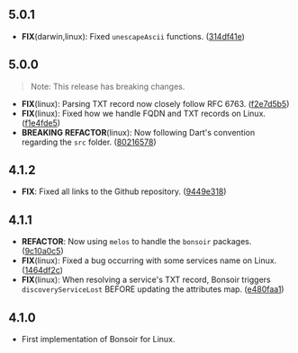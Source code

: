 ## 5.0.1

 - **FIX**(darwin,linux): Fixed `unescapeAscii` functions. ([314df41e](https://github.com/Skyost/Bonsoir/commit/314df41ef9da5e23837ea21a44b61ab9a4722e36))

## 5.0.0

> Note: This release has breaking changes.

 - **FIX**(linux): Parsing TXT record now closely follow RFC 6763. ([f2e7d5b5](https://github.com/Skyost/Bonsoir/commit/f2e7d5b56ed0b418d3102bc3fbdf09162988f51c))
 - **FIX**(linux): Fixed how we handle FQDN and TXT records on Linux. ([f1e4fde5](https://github.com/Skyost/Bonsoir/commit/f1e4fde5ad6a5c9428dae488d77ed6c278cb5246))
 - **BREAKING** **REFACTOR**(linux): Now following Dart's convention regarding the `src` folder. ([80216578](https://github.com/Skyost/Bonsoir/commit/80216578502650e6a24535d257d42dc3aa04a864))

## 4.1.2

 - **FIX**: Fixed all links to the Github repository. ([9449e318](https://github.com/Skyost/Bonsoir/commit/9449e3185016d9531c4dfd8e46cc7bdbdbe563d0))

## 4.1.1

 - **REFACTOR**: Now using `melos` to handle the `bonsoir` packages. ([9c10a0c5](https://github.com/Skyost/Bonsoir/commit/9c10a0c588e407d80f7551ebb992e9b70b05da92))
 - **FIX**(linux): Fixed a bug occurring with some services name on Linux. ([1464df2c](https://github.com/Skyost/Bonsoir/commit/1464df2c359b406a518e1e929ffd5bda3aca33f8))
 - **FIX**(linux): When resolving a service's TXT record, Bonsoir triggers `discoveryServiceLost` BEFORE updating the attributes map. ([e480faa1](https://github.com/Skyost/Bonsoir/commit/e480faa1da20195e5a6c55da967f32fbc96f07c6))

## 4.1.0

* First implementation of Bonsoir for Linux.
